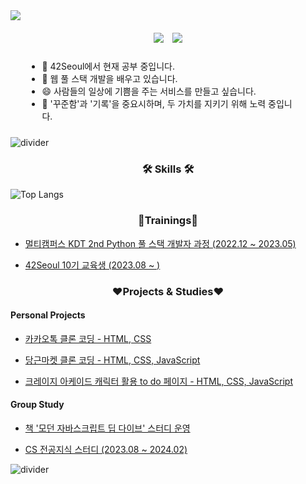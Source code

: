 <div class="header" align="ceter">
    <img src="https://capsule-render.vercel.app/api?type=venom&height=150&color=gradient&text=Hi,%20I'm%20minjee&desc=다양한%20형태로%20세상에%20녹아들고%20싶습니다.&fontAlignY=40&descAlignY=75&reversal=false" />
</div>

<div align="center" style="margin: 20px 0px 5px">
  <a style="margin-right: 10px" href="https://hits.seeyoufarm.com"><img src="https://hits.seeyoufarm.com/api/count/incr/badge.svg?url=https%3A%2F%2Fgithub.com%2Fminjeeki&count_bg=%23CCE3FF&title_bg=%236B99FF&icon=&icon_color=%23DFDFDF&title=hits&edge_flat=false"/></a>
  <a href="./README.md"><img src="https://img.shields.io/badge/영어_프로필 이동-orange?style=flat&logoColor=white"/></a>

</div>

<!-- about me - 이름, 되고 싶은 모습, 최근 하고 있는 일들 -->

<ul class="current_summary" style="padding: 10px 10%">

<li>🔭 42Seoul에서 현재 공부 중입니다.</li>
<li>🌱 웹 풀 스택 개발을 배우고 있습니다.</li>
<li>😄 사람들의 일상에 기쁨을 주는 서비스를 만들고 싶습니다.</li>
<li>👯 '꾸준함'과 '기록'을 중요시하며, 두 가치를 지키기 위해 노력 중입니다.</li>

</ul>


![divider](https://capsule-render.vercel.app/api?type=rect&height=1&color=gradient)

<!-- more about me - skills, qualification, trainings, projects & studies, contact -->

<div class="body" align="left">

<h3 align="center">🛠 Skills 🛠</h3>

  <img src="https://github-readme-stats.vercel.app/api/top-langs/?username=minjeeki&layout=compact&theme=tokyonight" alt="Top Langs"/>

<!--
 <table>
   <tr>
    <td align="center">
    <div>
      <img src="https://img.shields.io/badge/windows 10-007BD6?style=for-the-badge&logo=windows&logoColor=white"/>
      <img src="https://img.shields.io/badge/visual studio code-007ACC?style=for-the-badge&logo=visualstudiocode&logoColor=white"/>
    </div>
    <div>
      <img src="https://img.shields.io/badge/markdown-000000?style=for-the-badge&logo=markdown&logoColor=white"/>
      <img src="https://img.shields.io/badge/html5-E34F26?style=for-the-badge&logo=html5&logoColor=white"/> 
      <img src="https://img.shields.io/badge/css-1572B6?style=for-the-badge&logo=css3&logoColor=white"/>
    </div>
    <div>
      <img src="https://img.shields.io/badge/javascript-F7DF1E?style=for-the-badge&logo=javascript&logoColor=white"/>
      <img src="https://img.shields.io/badge/python-3776AB?style=for-the-badge&logo=python&logoColor=white"/>
      <img src="https://img.shields.io/badge/mysql-4479A1?style=for-the-badge&logo=mysql&logoColor=white"/>
    </div>
    <div>
      <img src="https://img.shields.io/badge/django-092E20?style=for-the-badge&logo=django&logoColor=white"/>
    </div>
    <div>
      <img src="https://img.shields.io/badge/github-181717?style=for-the-badge&logo=github&logoColor=white"/>
      <img src="https://img.shields.io/badge/git-F05032?style=for-the-badge&logo=git&logoColor=white"/>
    </div>
    </td>
    <td>
     <img src="https://github-readme-stats.vercel.app/api/top-langs/?username=minjeeki&layout=compact&theme=tokyonight" alt="Top Langs"/>
    </td>
   </tr>
 </table>

<h3 align="center">Qualifications</h3>
-->

<h3 align="center">🌱Trainings🌱</h3>

* [멀티캠퍼스 KDT 2nd Python 풀 스택 개발자 과정 (2022.12 ~ 2023.05)](https://github.com/nninzy/KDT_2nd_practice)

* [42Seoul 10기 교육생 (2023.08 ~ )](https://github.com/minjeeki/42seoul)

<h3 align="center">❤️Projects & Studies❤️</h3>

<h4>Personal Projects</h4>

* [카카오톡 클론 코딩 - HTML, CSS](https://nninzy.github.io/KakaoTalk-clone/)

* [당근마켓 클론 코딩 - HTML, CSS, JavaScript](https://nninzy.github.io/daangn-clone/)

* [크레이지 아케이드 캐릭터 활용 to do 페이지 - HTML, CSS, JavaScript](https://nninzy.github.io/crazy_archive/)

<h4>Group Study</h4>

* [책 '모던 자바스크립트 딥 다이브' 스터디 운영](https://github.com/nninzy/deepRun)

* [CS 전공지식 스터디 (2023.08 ~ 2024.02)](https://min-z.notion.site/CS-2023-08-2024-02-292051f0b34c41bb9d0f8080ae99cab8?pvs=4)

![divider](https://capsule-render.vercel.app/api?type=rect&height=1&color=gradient)

</div>

<!-- about my github - 어떻게 활용하고 있는지에 대한 설명 & github stat과 백준 stat

![minjeeki's GitHub stats](https://github-readme-stats.vercel.app/api?username=minjeeki&show_icons=true&theme=radical)

[![Solved.ac Profile](http://mazassumnida.wtf/api/v2/generate_badge?boj=devnninzy)](https://solved.ac/devnninzy/)

pin list - git commit 시간대 & recently activity -->